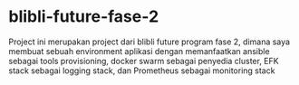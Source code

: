 # blibli-future-fase-2
Project ini merupakan project dari blibli future program fase 2, dimana saya membuat sebuah environment aplikasi dengan memanfaatkan ansible sebagai tools provisioning, docker swarm sebagai penyedia cluster, EFK stack sebagai logging stack, dan Prometheus sebagai monitoring stack
